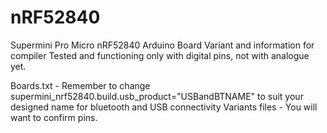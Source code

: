 # nRF52840
Supermini Pro Micro nRF52840 Arduino Board Variant and information for compiler
Tested and functioning only with digital pins, not with analogue yet. 

Boards.txt - Remember to change supermini_nrf52840.build.usb_product="USBandBTNAME" to suit your designed name for bluetooth and USB connectivity
Variants files - You will want to confirm pins. 
